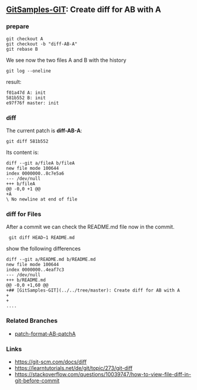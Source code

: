 ## [GitSamples-GIT](../../tree/master): Create diff for AB with A


### prepare
    git checkout A
    git checkout -b "diff-AB-A"
    git rebase B

We see now the two files A and B with the history

    git log --oneline    

result:

    f01a47d A: init
    581b552 B: init
    e97f76f master: init

### diff
The current patch is **diff-AB-A**:

    git diff 581b552

Its content is:

    diff --git a/fileA b/fileA
    new file mode 100644
    index 0000000..8c7e5a6
    --- /dev/null
    +++ b/fileA
    @@ -0,0 +1 @@
    +A
    \ No newline at end of file

### diff for Files
After a commit we can check the README.md file now in the commit.

     git diff HEAD~1 README.md

show the following differences

    diff --git a/README.md b/README.md
    new file mode 100644
    index 0000000..4eaf7c3
    --- /dev/null
    +++ b/README.md
    @@ -0,0 +1,60 @@
    +## [GitSamples-GIT](../../tree/master): Create diff for AB with A
    +
    +
    ....


### Related Branches
* [patch-format-AB-patchA](../../tree/patch-format-AB-patchA)

### Links
* https://git-scm.com/docs/diff
* https://learntutorials.net/de/git/topic/273/git-diff
* https://stackoverflow.com/questions/10039747/how-to-view-file-diff-in-git-before-commit
